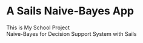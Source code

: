# A Sails Naive-Bayes App

This is My School Project <br> 
Naive-Bayes for Decision Support System with Sails

